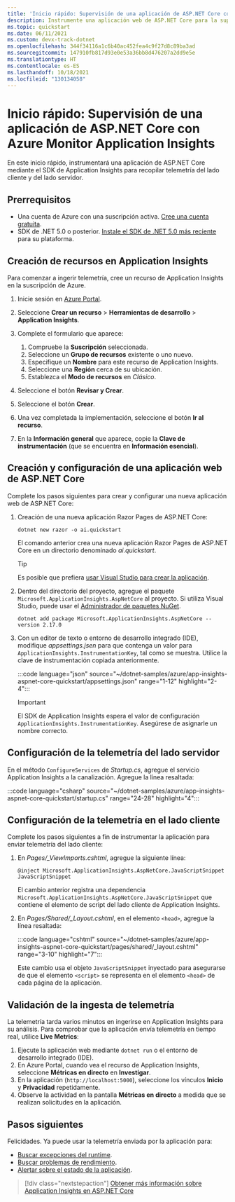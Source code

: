 ```yaml
---
title: 'Inicio rápido: Supervisión de una aplicación de ASP.NET Core con Azure Monitor Application Insights'
description: Instrumente una aplicación web de ASP.NET Core para la supervisión con Azure Monitor Application Insights.
ms.topic: quickstart
ms.date: 06/11/2021
ms.custom: devx-track-dotnet
ms.openlocfilehash: 344f34116a1c6b40ac452fea4c9f27d8c89ba3ad
ms.sourcegitcommit: 147910fb817d93e0e53a36bb8d476207a2dd9e5e
ms.translationtype: HT
ms.contentlocale: es-ES
ms.lasthandoff: 10/18/2021
ms.locfileid: "130134058"
---
```

# <a name="quickstart-monitor-an-aspnet-core-app-with-azure-monitor-application-insights"></a>Inicio rápido: Supervisión de una aplicación de ASP.NET Core con Azure Monitor Application Insights

En este inicio rápido, instrumentará una aplicación de ASP.NET Core mediante el SDK de Application Insights para recopilar telemetría del lado cliente y del lado servidor.

## <a name="prerequisites"></a>Prerrequisitos

- Una cuenta de Azure con una suscripción activa. [Cree una cuenta gratuita](https://azure.microsoft.com/free/dotnet).
- SDK de .NET 5.0 o posterior. [Instale el SDK de .NET 5.0 más reciente](https://dotnet.microsoft.com/download/dotnet/5.0) para su plataforma.

## <a name="create-an-application-insights-resource"></a>Creación de recursos en Application Insights

Para comenzar a ingerir telemetría, cree un recurso de Application Insights en la suscripción de Azure.

1. Inicie sesión en [Azure Portal](https://portal.azure.com/).

1. Seleccione **Crear un recurso** > **Herramientas de desarrollo** > **Application Insights**.

1. Complete el formulario que aparece:
    1. Compruebe la **Suscripción** seleccionada.
    1. Seleccione un **Grupo de recursos** existente o uno nuevo.
    1. Especifique un **Nombre** para este recurso de Application Insights.
    1. Seleccione una **Región** cerca de su ubicación.
    1. Establezca el **Modo de recursos** en *Clásico*. 

1. Seleccione el botón **Revisar y Crear**.
1. Seleccione el botón **Crear**.
1. Una vez completada la implementación, seleccione el botón **Ir al recurso**.
1. En la **Información general** que aparece, copie la **Clave de instrumentación** (que se encuentra en **Información esencial**).

## <a name="create-and-configure-an-aspnet-core-web-app"></a>Creación y configuración de una aplicación web de ASP.NET Core

Complete los pasos siguientes para crear y configurar una nueva aplicación web de ASP.NET Core:

1. Creación de una nueva aplicación Razor Pages de ASP.NET Core:
    
    ```dotnetcli
    dotnet new razor -o ai.quickstart
    ```
    
    El comando anterior crea una nueva aplicación Razor Pages de ASP.NET Core en un directorio denominado *ai.quickstart*. 
    
    > [!TIP]
    > Es posible que prefiera [usar Visual Studio para crear la aplicación](/visualstudio/ide/quickstart-aspnet-core).

1. Dentro del directorio del proyecto, agregue el paquete `Microsoft.ApplicationInsights.AspNetCore` al proyecto. Si utiliza Visual Studio, puede usar el [Administrador de paquetes NuGet](/nuget/consume-packages/install-use-packages-visual-studio).

    ```dotnetcli
    dotnet add package Microsoft.ApplicationInsights.AspNetCore --version 2.17.0 
    ```

1. Con un editor de texto o entorno de desarrollo integrado (IDE), modifique *appsettings.jsen* para que contenga un valor para `ApplicationInsights.InstrumentationKey`, tal como se muestra. Utilice la clave de instrumentación copiada anteriormente.

    :::code language="json" source="~/dotnet-samples/azure/app-insights-aspnet-core-quickstart/appsettings.json" range="1-12" highlight="2-4":::
    
    > [!IMPORTANT]
    > El SDK de Application Insights espera el valor de configuración `ApplicationInsights.InstrumentationKey`. Asegúrese de asignarle un nombre correcto.

## <a name="configure-server-side-telemetry"></a>Configuración de la telemetría del lado servidor

En el método `ConfigureServices` de *Startup.cs*, agregue el servicio Application Insights a la canalización. Agregue la línea resaltada:

:::code language="csharp" source="~/dotnet-samples/azure/app-insights-aspnet-core-quickstart/startup.cs" range="24-28" highlight="4":::

## <a name="configure-client-side-telemetry"></a>Configuración de la telemetría en el lado cliente

Complete los pasos siguientes a fin de instrumentar la aplicación para enviar telemetría del lado cliente:

1. En *Pages/_ViewImports.cshtml*, agregue la siguiente línea:

    ```cshtml
    @inject Microsoft.ApplicationInsights.AspNetCore.JavaScriptSnippet JavaScriptSnippet
    ```

    El cambio anterior registra una dependencia `Microsoft.ApplicationInsights.AspNetCore.JavaScriptSnippet` que contiene el elemento de script del lado cliente de Application Insights.

1. En *Pages/Shared/_Layout.cshtml*, en el elemento `<head>`, agregue la línea resaltada:

    :::code language="cshtml" source="~/dotnet-samples/azure/app-insights-aspnet-core-quickstart/pages/shared/_layout.cshtml" range="3-10" highlight="7":::

   Este cambio usa el objeto `JavaScriptSnippet` inyectado para asegurarse de que el elemento `<script>` se representa en el elemento `<head>` de cada página de la aplicación.

## <a name="validate-telemetry-ingestion"></a>Validación de la ingesta de telemetría

La telemetría tarda varios minutos en ingerirse en Application Insights para su análisis. Para comprobar que la aplicación envía telemetría en tiempo real, utilice **Live Metrics**:

1. Ejecute la aplicación web mediante `dotnet run` o el entorno de desarrollo integrado (IDE).
1. En Azure Portal, cuando vea el recurso de Application Insights, seleccione **Métricas en directo** en **Investigar**.
1. En la aplicación (`http://localhost:5000`), seleccione los vínculos **Inicio** y **Privacidad** repetidamente.
1. Observe la actividad en la pantalla **Métricas en directo** a medida que se realizan solicitudes en la aplicación.

## <a name="next-steps"></a>Pasos siguientes

Felicidades. Ya puede usar la telemetría enviada por la aplicación para:

- [Buscar excepciones del runtime](tutorial-runtime-exceptions.md).
- [Buscar problemas de rendimiento](tutorial-performance.md).
- [Alertar sobre el estado de la aplicación](tutorial-alert.md).

> [!div class="nextstepaction"]
> [Obtener más información sobre Application Insights en ASP.NET Core](asp-net-core.md)
